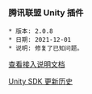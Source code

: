 ### 腾讯联盟 Unity 插件

```
* 版本: 2.0.8
* 日期: 2021-12-01
* 说明: 修复了已知问题。
```

[查看接入说明文档](https://developers.adnet.qq.com/doc/unity/unity_doc)

[Unity SDK 更新历史](https://developers.adnet.qq.com/doc/unity/union/unity_version)
